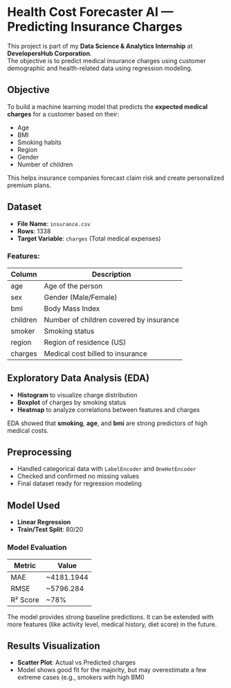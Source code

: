 #  Health Cost Forecaster AI — Predicting Insurance Charges

This project is part of my **Data Science & Analytics Internship** at **DevelopersHub Corporation**.  
The objective is to predict medical insurance charges using customer demographic and health-related data using regression modeling.



##  Objective

To build a machine learning model that predicts the **expected medical charges** for a customer based on their:
- Age
- BMI
- Smoking habits
- Region
- Gender
- Number of children

This helps insurance companies forecast claim risk and create personalized premium plans.



##  Dataset

- **File Name**: `insurance.csv`
- **Rows**: 1338
- **Target Variable**: `charges` (Total medical expenses)

### Features:
| Column         | Description                             |
|----------------|-----------------------------------------|
| age            | Age of the person                       |
| sex            | Gender (Male/Female)                    |
| bmi            | Body Mass Index                         |
| children       | Number of children covered by insurance |
| smoker         | Smoking status                          |
| region         | Region of residence (US)                |
| charges        | Medical cost billed to insurance        |



##  Exploratory Data Analysis (EDA)

-  **Histogram** to visualize charge distribution  
-  **Boxplot** of charges by smoking status  
-  **Heatmap** to analyze correlations between features and charges  

EDA showed that **smoking**, **age**, and **bmi** are strong predictors of high medical costs.



##  Preprocessing

- Handled categorical data with `LabelEncoder` and `OneHotEncoder`
- Checked and confirmed no missing values
- Final dataset ready for regression modeling



##  Model Used

- **Linear Regression**
- **Train/Test Split**: 80/20

###  Model Evaluation

| Metric   | Value         |
|----------|---------------|
| MAE      | ~4181.1944    |
| RMSE     | ~5796.284     |
| R² Score | ~78%          |

The model provides strong baseline predictions. It can be extended with more features (like activity level, medical history, diet score) in the future.



##  Results Visualization

-  **Scatter Plot**: Actual vs Predicted charges
- Model shows good fit for the majority, but may overestimate a few extreme cases (e.g., smokers with high BMI)
